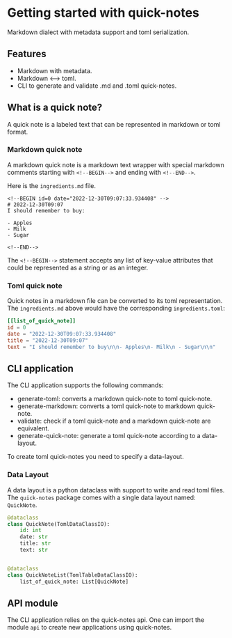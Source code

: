 # Getting started with quick-notes

Markdown dialect with metadata support and toml serialization.

## Features

- Markdown with metadata.
- Markdown <--> toml.
- CLI to generate and validate .md and .toml quick-notes.

## What is a quick note?

A quick note is a labeled text that can be represented in markdown or toml format.

### Markdown quick note 

A markdown quick note is a markdown text wrapper with special
markdown comments starting with `<!--BEGIN-->` and ending with
`<!--END-->`. 

Here is the `ingredients.md` file.

```
<!--BEGIN id=0 date="2022-12-30T09:07:33.934408" -->
# 2022-12-30T09:07
I should remember to buy:

- Apples
- Milk
- Sugar

<!--END-->
```

The `<!--BEGIN-->` statement accepts any list of key-value attributes that could be represented as a string or as an integer.

### Toml quick note

Quick notes in a markdown file can be converted to its toml representation. The `ingredients.md` above would have the corresponding `ingredients.toml`:

```toml
[[list_of_quick_note]]
id = 0
date = "2022-12-30T09:07:33.934408"
title = "2022-12-30T09:07"
text = "I should remember to buy\n\n- Apples\n- Milk\n - Sugar\n\n"
```

## CLI application

The CLI application supports the following commands:

- generate-toml: converts a markdown quick-note to toml quick-note.
- generate-markdown: converts a toml quick-note to markdown quick-note.
- validate: check if a toml quick-note and a markdown quick-note are equivalent.
- generate-quick-note: generate a toml quick-note according to a data-layout.

To create toml quick-notes you need to specify a data-layout.

### Data Layout 

A data layout is a python dataclass with support to write and read toml files. The `quick-notes` package comes with a single data layout named: `QuickNote`.

```python   
@dataclass
class QuickNote(TomlDataClassIO):
    id: int
    date: str
    title: str
    text: str


@dataclass
class QuickNoteList(TomlTableDataClassIO):
    list_of_quick_note: List[QuickNote]

```

## API module   

The CLI application relies on the quick-notes api. One can import the module `api` to create new applications using quick-notes.

